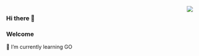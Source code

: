 <img align="right" src="https://github-readme-stats.vercel.app/api/top-langs/?username=Roc-zhou&layout=compact" />

### Hi there 👋

### Welcome 

🌱 I’m currently learning GO

<!--
**Roc-zhou/Roc-zhou** is a ✨ _special_ ✨ repository because its `README.md` (this file) appears on your GitHub profile.

Here are some ideas to get you started:

- 🔭 I’m currently working on ...
- 🌱 I’m currently learning ...
- 👯 I’m looking to collaborate on ...
- 🤔 I’m looking for help with ...
- 💬 Ask me about ...
- 📫 How to reach me: ...
- 😄 Pronouns: ...
- ⚡ Fun fact: ...
-->
